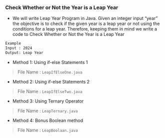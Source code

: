 ### Check Whether or Not the Year is a Leap Year

- We will write Leap Year Program in Java. Given an integer input “year” the objective is to check if the given year is a leap year or not using the conditions for a leap year. Therefore, keeping them in mind we write a code to Check Whether or Not the Year is a Leap Year

```bash
Example
Input : 2024
Output: Leap Year
```

- Method 1: Using if-else Statements 1
> File Name : `LeapIfElseOne.java`
- Method 2: Using if-else Statements 2
> File Name : `LeapIfElseTwo.java`
- Method 3: Using Ternary Operator
> File Name : `LeapTernary.java`
- Method 4: Bonus Boolean method
> File Name : `LeapBoolaan.java`